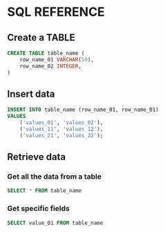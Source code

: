 # SQL REFERENCE

## Create a TABLE

```sql
CREATE TABLE table_name (
    row_name_01 VARCHAR(50),
    row_name_02 INTEGER,
)
```

## Insert data

```sql
INSERT INTO table_name (row_name_01, row_name_01)
VALUES
    ('values_01', 'values_02'),
    ('values_11', 'values_12'),
    ('values_21', 'values_22');
```

## Retrieve data

### Get all the data from a table

```sql
SELECT * FROM table_name
```

### Get specific fields

```sql
SELECT value_01 FROM table_name
```
